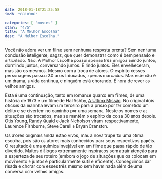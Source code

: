 ```yaml
---
date: 2018-01-18T21:25:58
imdb: "6018306"

categories: [ "movies" ]
stars: "4/5"
title: "A Melhor Escolha"
desc: "A Melhor Escolha."
---
```

Você não adora ver um filme sem nenhuma resposta pronta? Sem nenhuma conclusão inteligente, sagaz, que quer demonstrar como é bem pensado e articulado. Não. A Melhor Escolha possui apenas três amigos saindo juntos, dormindo juntos, conversando juntos. E rindo juntos. Eles envelheceram, mas são os mesmos. Mesmo com a troca de atores. O espírito desses personagens passou 30 anos intocados, apenas marcados. Mas este não é um drama, a vida continua, e ninguém está chorando. É hora de rever os velhos amigos.

Esta é uma continuação, tanto em romance quanto em filmes, de uma história de 1973 e um filme de Hal Ashby, [A Última Missão](/a-ultima-missao). No original dois oficiais da marinha levam um terceiro para a prisão por ter cometido um delito e se divertem no caminho por uma semana. Neste os nomes e as situações são trocados, mas se mantém o espírito da coisa 30 anos depois. Otis Young, Randy Quaid e Jack Nicholson viram, respectivamente, Laurence Fishburne, Steve Carell e Bryan Cranston.

Os atores originais ainda estão vivos, mas a nova trupe foi uma ótima escolha, pois são os atores mais conhecidos para seus respectivos papéis. O resultado é uma química invejável em um filme que passa rápido de tão divertido. Muitos diálogos extremamente inspirados sem atrair atenção para a esperteza de seu roteiro (embora o jogo de situações que os colocam em movimento e juntos é particularmente sutil e eficiente). Conseguimos dar risada e chorar com esses três mesmo sem haver nada além de uma conversa com velhos amigos.
